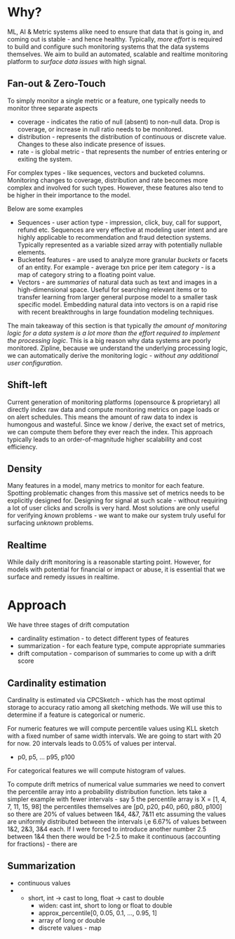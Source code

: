 

# Why?

  ML, AI & Metric systems alike need to ensure that data that is going in, and coming out is stable - and hence healthy.
Typically, *more effort* is required to build and configure such monitoring systems that the data systems themselves. 
We aim to build an automated, scalable and realtime monitoring platform to *surface data issues* with high signal. 

## Fan-out & Zero-Touch
To simply monitor a single metric or a feature, one typically needs to monitor three separate aspects

- coverage - indicates the ratio of null (absent) to non-null data. Drop is coverage, or increase in null ratio needs 
             to be monitored.  
- distribution - represents the distribution of continuous or discrete value. Changes to these also indicate presence 
                 of issues.
- rate - is global metric - that represents the number of entries entering or exiting the system. 

For complex types - like sequences, vectors and bucketed columns. Monitoring changes to coverage, distribution and rate 
becomes more complex and involved for such types. However, these features also tend to be higher in their importance 
to the model.

Below are some examples 
- Sequences - user action type - impression, click, buy, call for support, refund etc. Sequences are very effective 
              at modeling user intent and are highly applicable to recommendation and fraud detection systems. Typically 
              represented as a variable sized array with potentially nullable elements.
- Bucketed features - are used to analyze more granular *buckets* or facets of an entity. For example - average txn 
                      price per item category - is a map of category string to a floating point value.  
- Vectors - are *summaries* of natural data such as text and images in a high-dimensional space. Useful for searching 
            relevant items or to transfer learning from larger general purpose model to a smaller task specific model.
            Embedding natural data into vectors is on a rapid rise with recent breakthroughs in large foundation 
            modeling techniques.
 
The main takeaway of this section is that typically *the amount of monitoring logic for a data system is a lot more than the 
effort required to implement the processing logic*. This is a big reason why data systems are poorly monitored. Zipline,
because we understand the underlying processing logic, we can automatically derive the monitoring logic - *without any 
additional user configuration*.

## Shift-left
Current generation of monitoring platforms (opensource & proprietary) all directly index raw data and compute monitoring
metrics on page loads or on alert schedules. This means the amount of raw data to index is humongous and wasteful. Since
we know / derive, the exact set of metrics, we can compute them before they ever reach the index. This approach typically
leads to an order-of-magnitude higher scalability and cost efficiency.

## Density
Many features in a model, many metrics to monitor for each feature. Spotting problematic changes from this massive set 
of metrics needs to be explicitly designed for. Designing for signal at such scale - without requiring a lot of user 
clicks and scrolls is very hard. Most solutions are only useful for verifying *known* problems - we want to make our
system truly useful for surfacing *unknown* problems.

## Realtime
While daily drift monitoring is a reasonable starting point. However, for models with potential for financial or impact
or abuse, it is essential that we surface and remedy issues in realtime. 

# Approach
We have three stages of drift computation
- cardinality estimation - to detect different types of features
- summarization - for each feature type, compute appropriate summaries
- drift computation - comparison of summaries to come up with a drift score


## Cardinality estimation
Cardinality is estimated via CPCSketch - which has the most optimal storage to accuracy ratio among all sketching 
methods. We will use this to determine if a feature is categorical or numeric.

For numeric features we will compute percentile values using KLL sketch with a fixed number of same width intervals. 
We are going to start with 20 for now. 20 intervals leads to 0.05% of values per interval. 
  - p0, p5, ... p95, p100

For categorical features we will compute histogram of values.


To compute drift metrics of numerical value summaries we need to convert the percentile array into a probability 
distribution function. 
lets take a simpler example with fewer intervals - say 5 
the percentile array is X =    [1, 4, 7, 11, 15, 98]
the percentiles themselves are [p0, p20, p40, p60, p80, p100]
so there are 20% of values between 1&4, 4&7, 7&11 etc
assuming the values are uniformly distributed between the intervals
i,e 6.67% of values between 1&2, 2&3, 3&4 each.
If I were forced to introduce another number 2.5 between 1&4
then there would be 1-2.5
to make it continuous (accounting for fractions) - there are 




## Summarization
  - continuous values
  - 
    - short, int -> cast to long, float -> cast to double
        - widen: cast int, short to long or float to double   
        - approx_percentile[0, 0.05, 0.1, ..., 0.95, 1]
        - array of long or double
      - discrete values - map 